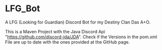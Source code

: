 # LFG_Bot
A LFG (Looking for Guardian) Discord Bot for my Destiny Clan Das A+O.

This is a Maven Project with the Java Discord Api "https://github.com/discord-jda/JDA".
Check if the Versions in the pom.xml File are up to date with the ones provided at the GitHub page.

